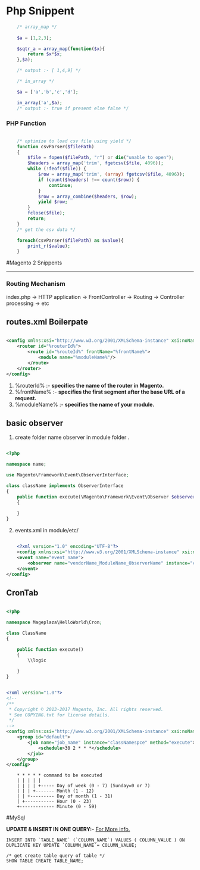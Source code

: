 # Php Snippent 
<!-- php built-in function snippents -->
```php 
    /* array_map */
    
    $a = [1,2,3];

    $sqtr_a = array_map(function($x){
        return $x*$x;
    },$a);

    /* output :- [ 1,4,9] */

    /* in_array */

    $a = ['a','b','c','d'];

    in_array('a',$a);
    /* output :- true if present else false */

```
### PHP Function 


```php

    /* optimize to load csv file using yield */
    function csvParser($filePath)
    {
        $file = fopen($filePath, "r") or die("unable to open");
        $headers = array_map('trim', fgetcsv($file, 4096));
        while (!feof($file)) {
            $row = array_map('trim', (array) fgetcsv($file, 4096));
            if (count($headers) !== count($row)) {
                continue;
            }
            $row = array_combine($headers, $row);
            yield $row;
        }
        fclose($file);
        return;
    }
    /* get the csv data */

    foreach(csvParser($filePath) as $value){
        print_r($value);
    }

```

#Magento 2 Snippents
___
 
### Routing Mechanism

index.php -> HTTP application -> FrontController -> Routing -> Controller processing -> etc


## routes.xml Boilerpate

```xml

<config xmlns:xsi="http://www.w3.org/2001/XMLSchema-instance" xsi:noNamespaceSchemaLocation="urn:magento:framework:App/etc/routes.xsd">
    <router id="%routerId%">
        <route id="%routeId%" frontName="%frontName%">
            <module name="%moduleName%"/>
        </route>
    </router>
</config>
```

1. %routerId%   :- **specifies the name of the router in Magento.**  
2. %frontName%  :- **specifies the first segment after the base URL of a request.**
3. %moduleName% :- **specifies the name of your module.**

## basic observer 

1. create folder name observer in module folder .

```php

<?php 

namespace name;

use Magento\Framework\Event\ObserverInterface;

class className implements ObserverInterface
{
    public function execute(\Magento\Framework\Event\Observer $observer)
    {
        
    }
}


```

2. events.xml in module/etc/

```xml 

    <?xml version="1.0" encoding="UTF-8"?>
    <config xmlns:xsi="http://www.w3.org/2001/XMLSchema-instance" xsi:noNamespaceSchemaLocation="../../../../../../lib/internal/Magento/Framework/Event/etc/events.xsd">
    <event name="event_name">
        <observer name="vendorName_ModuleName_ObserverName" instance="class_namespace" />
    </event>
</config>

```

## CronTab 


```php 

<?php

namespace Mageplaza\HelloWorld\Cron;

class ClassName
{

	public function execute()
	{
        \\logic

	}
}

```


```xml 

<?xml version="1.0"?>
<!--
/**
 * Copyright © 2013-2017 Magento, Inc. All rights reserved.
 * See COPYING.txt for license details.
 */
-->
<config xmlns:xsi="http://www.w3.org/2001/XMLSchema-instance" xsi:noNamespaceSchemaLocation="urn:magento:module:Magento_Cron:etc/crontab.xsd">
    <group id="default">
        <job name="job_name" instance="classNamespce" method="execute">
            <schedule>30 2 * * *</schedule>
        </job>
    </group>
</config>

```

```
    * * * * * command to be executed
    | | | | |
    | | | | +----- Day of week (0 - 7) (Sunday=0 or 7)
    | | | +------- Month (1 - 12)
    | | +--------- Day of month (1 - 31)
    | +----------- Hour (0 - 23)
    +------------- Minute (0 - 59)

```


#MySql 


**UPDATE & INSERT IN ONE QUERY:-**
[For More info.](https://dev.mysql.com/doc/refman/8.0/en/insert-on-duplicate.html)
```mysql
INSERT INTO `TABLE_NAME` (`COLUMN_NAME`) VALUES ( COLUMN_VALUE ) ON DUPLICATE KEY UPDATE `COLUMN_NAME`= COLUMN_VALUE;

/* get create table query of table */
SHOW TABLE CREATE TABLE_NAME;
```
